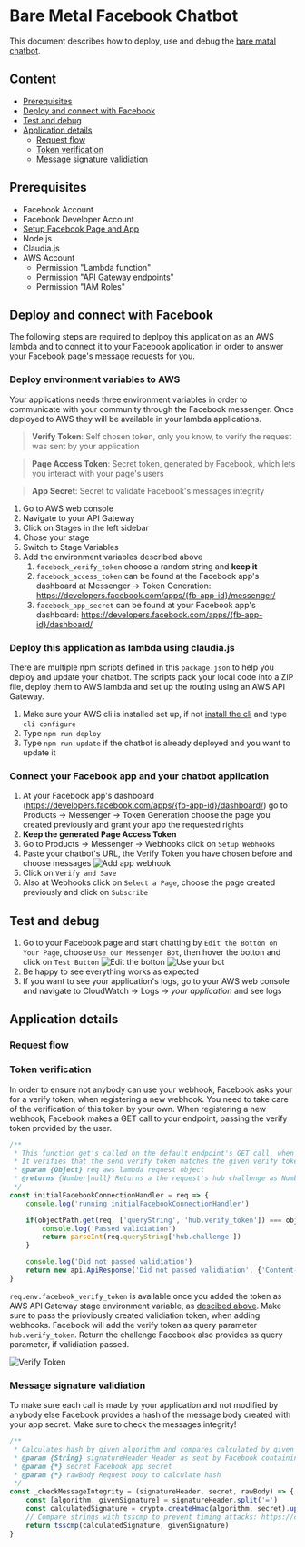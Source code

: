 # Bare Metal Facebook Chatbot

This document describes how to deploy, use and debug the [bare matal chatbot](../bare-metal_bot).

## Content

- [Prerequisites](#prerequisites)
- [Deploy and connect with Facebook](#deploy-and-connect-with-facebook)
- [Test and debug](#test-and-debug)
- [Application details](#application-details)
  - [Request flow](#request-flow)
  - [Token verification](#token-verification)
  - [Message signature validiation](#message-signature-validiation)

## Prerequisites

- Facebook Account
- Facebook Developer Account
- [Setup Facebook Page and App](../setup_facebook)
- Node.js
- Claudia.js
- AWS Account
  - Permission "Lambda function"
  - Permission "API Gateway endpoints"
  - Permission "IAM Roles"

## Deploy and connect with Facebook

The following steps are required to deplpoy this application as an AWS lambda and to connect it to your Facebook application in order to answer your Facebook page's message requests for you.

### Deploy environment variables to AWS

Your applications needs three environment variables in order to communicate with your community through the Facebook messenger. Once deployed to AWS they will be available in your lambda applications.

> **Verify Token**: Self chosen token, only you know, to verify the request was sent by your application

> **Page Access Token**: Secret token, generated by Facebook, which lets you interact with your page's users

> **App Secret**: Secret to validate Facebook's messages integrity

1. Go to AWS web console
2. Navigate to your API Gateway
3. Click on Stages in the left sidebar
4. Chose your stage
5. Switch to Stage Variables
6. Add the environment variables described above
    1. `facebook_verify_token` choose a random string and **keep it**
    2. `facebook_access_token` can be found at the Facebook app's dashboard at Messenger -> Token Generation: https://developers.facebook.com/apps/{fb-app-id}/messenger/
    3. `facebook_app_secret` can be found at your Facebook app's dashboard: https://developers.facebook.com/apps/{fb-app-id}/dashboard/

### Deploy this application as lambda using claudia.js

There are multiple npm scripts defined in this `package.json` to help you deploy and update your chatbot. The scripts pack your local code into a ZIP file, deploy them to AWS lambda and set up the routing using an AWS API Gateway.

1. Make sure your AWS cli is installed set up, if not [install the cli](https://aws.amazon.com/de/cli/) and type `cli configure`
2. Type `npm run deploy`
3. Type `npm run update` if the chatbot is already deployed and you want to update it

### Connect your Facebook app and your chatbot application

1. At your Facebook app's dashboard (https://developers.facebook.com/apps/{fb-app-id}/dashboard/) go to Products -> Messenger -> Token Generation choose the page you created previously and grant your app the requested rights
2. **Keep the generated Page Access Token**
3. Go to Products -> Messenger -> Webhooks click on `Setup Webhooks`
4. Paste your chatbot's URL, the Verify Token you have chosen before and choose messages 
![Add app webhook](./setup_webhook.png)
5. Click on `Verify and Save`
6. Also at Webhooks click on `Select a Page`, choose the page created previously and click on `Subscribe`

## Test and debug

1. Go to your Facebook page and start chatting by `Edit the Botton on Your Page`, choose `Use our Messenger Bot`, then hover the botton and click on `Test Button`
![Edit the botton](./edit_button.png)
![Use your bot](./use_bot.png)
2. Be happy to see everything works as expected
3. If you want to see your application's logs, go to your AWS web console and navigate to CloudWatch -> Logs -> *your application* and see logs

## Application details

### Request flow

### Token verification

In order to ensure not anybody can use your webhook, Facebook asks your for a verify token, when registering a new webhook. You need to take care of the verification of this token by your own.
When registering a new webhook, Facebook makes a GET call to your endpoint, passing the verify token provided by the user.

```javascript
/**
 * This function get's called on the default endpoint's GET call, when the chatbot framework gets connected to Facebook via it's developer console initially
 * It verifies that the send verify token matches the given verify token
 * @param {Object} req aws lambda request object
 * @returns {Number|null} Returns a the request's hub challenge as Number or null, if the passed verify token does not match
 */
const initialFacebookConnectionHandler = req => {
    console.log('running initialFacebookConnectionHandler')

    if(objectPath.get(req, ['queryString', 'hub.verify_token']) === objectPath.get(req, 'env.facebook_verify_token')) {
        console.log('Passed validiation')
        return parseInt(req.queryString['hub.challenge'])
    }

    console.log('Did not passed validiation')
    return new api.ApiResponse('Did not passed validiation', {'Content-Type': 'text/plain'}, 400)
}
```

`req.env.facebook_verify_token` is available once you added the token as AWS API Gateway stage environment variable, as [descibed above](#deploy-environment-variables-to-aws). Make sure to pass the prioviously created validiation token, when adding webhooks. Facebook will add the verify token as query parameter `hub.verify_token`.
Return the challenge Facebook also provides as query parameter, if validiation passed.

![Verify Token](./verify_token.png)

### Message signature validiation

To make sure each call is made by your application and not modified by anybody else Facebook provides a hash of the message body created with your app secret. Make sure to check the messages integrity!

```javascript
/**
 * Calculates hash by given algorithm and compares calculated by given signature
 * @param {String} signatureHeader Header as sent by Facebook containing hashing algorithm and hash, something like "sha1=alskjfaösekjf"
 * @param {*} secret Facebook app secret
 * @param {*} rawBody Request body to calculate hash
 */
const _checkMessageIntegrity = (signatureHeader, secret, rawBody) => {
    const [algorithm, givenSignature] = signatureHeader.split('=')
    const calculatedSignature = crypto.createHmac(algorithm, secret).update(rawBody).digest('hex')
    // Compare strings with tsscmp to prevent timing attacks: https://codahale.com/a-lesson-in-timing-attacks/
    return tsscmp(calculatedSignature, givenSignature)
}
```
